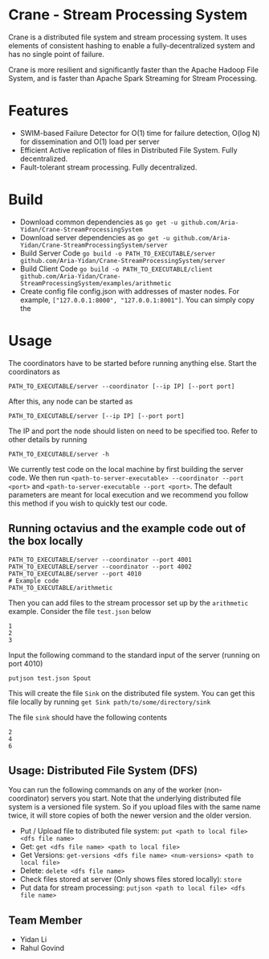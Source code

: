 # Crane - Stream Processing System 

Crane is a distributed file system and stream processing system. It uses elements of consistent hashing to 
enable a fully-decentralized system and has no single point of failure. 

Crane is more resilient and significantly faster than the Apache Hadoop File System, and is faster than 
Apache Spark Streaming for Stream Processing.

# Features
- SWIM-based Failure Detector for O(1) time for failure detection,  O(log N) for dissemination and O(1) load per 
server
- Efficient Active replication of files in Distributed File System. Fully decentralized.
- Fault-tolerant stream processing. Fully decentralized.

# Build

- Download common dependencies as ```go get -u github.com/Aria-Yidan/Crane-StreamProcessingSystem```
- Download server dependencies as ```go get -u github.com/Aria-Yidan/Crane-StreamProcessingSystem/server```
- Build Server Code ```go build -o PATH_TO_EXECUTABLE/server github.com/Aria-Yidan/Crane-StreamProcessingSystem/server```
- Build Client Code ```go build -o PATH_TO_EXECUTABLE/client github.com/Aria-Yidan/Crane-StreamProcessingSystem/examples/arithmetic```
- Create config file config.json with addresses of master nodes. For example, 
``["127.0.0.1:8000", "127.0.0.1:8001"]``. You can simply copy the 

# Usage

The coordinators have to be started before running anything else. Start the coordinators as
```
PATH_TO_EXECUTABLE/server --coordinator [--ip IP] [--port port]
```
After this, any node can be started as
```
PATH_TO_EXECUTABLE/server [--ip IP] [--port port]
```
The IP and port the node should listen on need to be specified too. Refer to other details by running
```
PATH_TO_EXECUTABLE/server -h
```

We currently test code on the local machine by first building the server code.
We then run `<path-to-server-executable> --coordinator --port <port>` and `<path-to-server-executable --port <port>`. 
The default parameters are meant for local execution and we recommend you follow 
this method if you wish to quickly test our code.


## Running octavius and the example code out of the box locally
```
PATH_TO_EXECUTABLE/server --coordinator --port 4001
PATH_TO_EXECUTABLE/server --coordinator --port 4002
PATH_TO_EXECUTALBE/server --port 4010
# Example code
PATH_TO_EXECUTABLE/arithmetic
```

Then you can add files to the stream processor set up by the `arithmetic` example. Consider the file `test.json` below
```
1
2
3
```

Input the following command to the standard input of the server (running on port 4010)
```
putjson test.json Spout
```

This will create the file `Sink` on the distributed file system. You can get this file locally by running 
`get Sink path/to/some/directory/sink`

The file `sink` should have the following contents
```
2
4
6
```

## Usage: Distributed File System (DFS)
You can run the following commands on any of the worker (non-coordinator) servers you start. Note that the 
underlying distributed file system is a versioned file system. So if you upload files with the same name twice, it 
will store copies of both the newer version and the older version.

- Put / Upload file to distributed file system: `put <path to local file> <dfs file name>`
- Get: `get <dfs file name> <path to local file>`
- Get Versions: `get-versions <dfs file name> <num-versions> <path to local file>`
- Delete: `delete <dfs file name>`
- Check files stored at server (Only shows files stored locally): `store`
- Put data for stream processing: `putjson <path to local file> <dfs file name>`

## Team Member
- Yidan Li
- Rahul Govind
